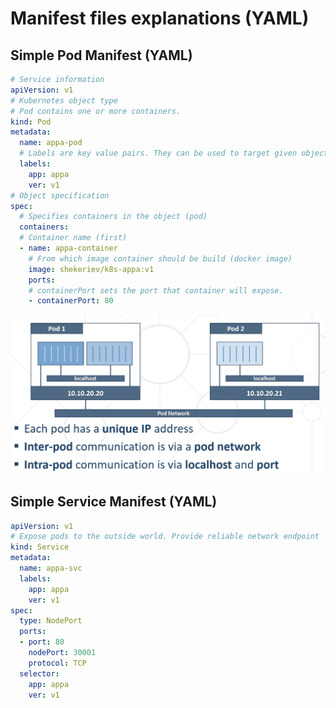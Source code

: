 # Manifest files explanations (YAML)

## Simple Pod Manifest (YAML)

```yaml
# Service information
apiVersion: v1
# Kubernetes object type
# Pod contains one or more containers.
kind: Pod
metadata:
  name: appa-pod
  # Labels are key value pairs. They can be used to target given objects
  labels:
    app: appa
    ver: v1
# Object specification
spec:
  # Specifies containers in the object (pod)
  containers:
  # Container name (first)
  - name: appa-container
    # From which image container should be build (docker image)
    image: shekeriev/k8s-appa:v1
    ports:
    # containerPort sets the port that container will expose.
    - containerPort: 80
```

![Pod Comunication](./Pod%20Comunication.png)


## Simple Service Manifest (YAML)

```yaml
apiVersion: v1
# Expose pods to the outside world. Provide reliable network endpoint
kind: Service
metadata:
  name: appa-svc
  labels:
    app: appa
    ver: v1
spec:
  type: NodePort
  ports:
  - port: 80
    nodePort: 30001
    protocol: TCP
  selector:
    app: appa
    ver: v1
```


